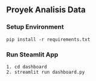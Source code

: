 ## Proyek Analisis Data  

### Setup Environment
```
pip install -r requirements.txt
```

### Run Steamlit App
```
1. cd dashboard
2. streamlit run dashboard.py
```